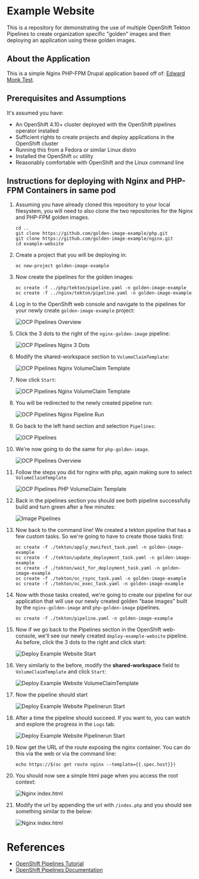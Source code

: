 # Example Website

This is a repository for demonstrating the use of multiple OpenShift Tekton Pipelines to create organization specific "golden" images and then deploying an application using these golden images.

## About the Application

This is a simple Nginx PHP-FPM Drupal application based off of: [Edward Monk Test](https://github.com/edwardmonk/test).

## Prerequisites and Assumptions

It's assumed you have:
* An OpenShift 4.10+ cluster deployed with the OpenShift pipelines operator installed
* Sufficient rights to create projects and deploy applications in the OpenShift cluster
* Running this from a Fedora or similar Linux distro
* Installed the OpenShift `oc` utility
* Reasonably comfortable with OpenShift and the Linux command line

## Instructions for deploying with Nginx and PHP-FPM Containers in same pod

1.  Assuming you have already cloned this repository to your local filesystem, you will need to also clone the two repositories for the Nginx and PHP-FPM golden images.

    ```console
    cd ..
    git clone https://github.com/golden-image-example/php.git
    git clone https://github.com/golden-image-example/nginx.git
    cd example-website
    ```

4.  Create a project that you will be deploying in:

    ```console
    oc new-project golden-image-example
    ```

3.  Now create the pipelines for the golden images:

    ```console
    oc create -f ../php/tekton/pipeline.yaml -n golden-image-example
    oc create -f ../nginx/tekton/pipeline.yaml -n golden-image-example
    ```

4.  Log in to the OpenShift web console and navigate to the pipelines for your newly create `golden-image-example` project:

    ![OCP Pipelines Overview](./readme-images/nginx_pipeline_overview.png)

5.  Click the 3 dots to the right of the `nginx-golden-image` pipeline:

    ![OCP Pipelines Nginx 3 Dots](./readme-images/nginx_pipeline_dots.png)

6.  Modify the shared-workspace section to `VolumeClaimTemplate`:

    ![OCP Pipelines Nginx VolumeClaim Template](./readme-images/nginx_pipeline_vc_template.png)

7.  Now click `Start`:

    ![OCP Pipelines Nginx VolumeClaim Template](./readme-images/nginx_pipeline_start.png)

8.  You will be redirected to the newly created pipeline run:

    ![OCP Pipelines Nginx Pipeline Run](./readme-images/nginx_pipeline_run.png)

9.  Go back to the left hand section and selection `Pipelines`:

    ![OCP Pipelines](./readme-images/pipelines.png)

10. We're now going to do the same for `php-golden-image`.

    ![OCP Pipelines Overview](./readme-images/php_pipeline_overview.png)

11. Follow the steps you did for nginx with php, again making sure to select `VolumeClaimTemplate`

    ![OCP Pipelines PHP VolumeClaim Template](./readme-images/php_pipeline_start.png)

12. Back in the pipelines section you should see both pipeline successfully build and turn green after a few minutes:

    ![Image Pipelines](./readme-images/image_pipelines.png)

13. Now back to the command line! We created a tekton pipeline that has a few custom tasks. So we're going to have to create those tasks first:

    ```console
    oc create -f ./tekton/apply_manifest_task.yaml -n golden-image-example
    oc create -f ./tekton/update_deployment_task.yaml -n golden-image-example
    oc create -f ./tekton/wait_for_deployment_task.yaml -n golden-image-example
    oc create -f ./tekton/oc_rsync_task.yaml -n golden-image-example
    oc create -f ./tekton/oc_exec_task.yaml -n golden-image-example
    ```

14. Now with those tasks created, we're going to create our pipeline for our application that will use our newly created golden "base images" built by the `nginx-golden-image` and `php-golden-image` pipelines.

    ```console
    oc create -f ./tekton/pipeline.yaml -n golden-image-example
    ```

15. Now if we go back to the Pipelines section in the OpenShift web-console, we'll see our newly created `deploy-example-website` pipeline. As before, click the 3 dots to the right and click start:

    ![Deploy Example Website Start](./readme-images/deploy_example_pipeline_start.png)

16. Very similarly to the before, modify the **shared-workspace** field to `VolumeClaimTemplate` and click `Start`:

    ![Deploy Example Website VolumeClaimTemplate](./readme-images/deploy_example_pipeline_vc_template.png)

17. Now the pipeline should start

    ![Deploy Example Website Pipelinerun Start](./readme-images/deploy_example_pipelinerun_start.png)

18. After a time the pipeline should succeed. If you want to, you can watch and explore the progress in the `Logs` tab.

    ![Deploy Example Website Pipelinerun Start](./readme-images/deploy_example_piplinerun_finish.png)

19. Now get the URL of the route exposing the nginx container. You can do this via the web or via the command line:

    ```console
    echo https://$(oc get route nginx --template={{.spec.host}})
    ```

20. You should now see a simple html page when you access the root context:

    ![Nginx index.html](./readme-images/index.html.png)

21. Modify the url by appending the url with `/index.php` and you should see something similar to the below:

    ![Nginx index.html](./readme-images/index.php.png)

# References

* [OpenShift Pipelines Tutorial](https://github.com/openshift/pipelines-tutorial)
* [OpenShift Pipelines Documentation](https://docs.openshift.com/pipelines/1.15/about/about-pipelines.html)